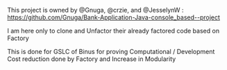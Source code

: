 This project is owned by @Gnuga, @crzie, and @JesselynW :
https://github.com/Gnuga/Bank-Application-Java-console_based--project

I am here only to clone and Unfactor their already factored code based on Factory

This is done for GSLC of Binus for proving Computational / Development Cost reduction done by Factory and Increase in Modularity
